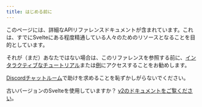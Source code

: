 ```yaml
---
title: はじめる前に
---
```


このページには、詳細なAPIリファレンスドキュメントが含まれています。これは、すでにSvelteにある程度精通している人々のためのリソースとなることを目的としています。

それが（まだ）あなたではない場合は、このリファレンスを参照する前に、[インタラクティブなチュートリアル](tutorial)または[例](examples)にアクセスすることをお勧めします。

[Discordチャットルーム](chat)で助けを求めることを恥ずかしがらないでください。

古いバージョンのSvelteを使用していますか？ [v2のドキュメントをご覧ください](https://v2.svelte.dev)。
